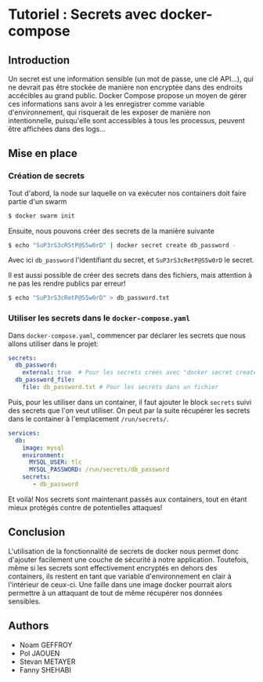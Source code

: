 # Tutoriel : Secrets avec docker-compose

## Introduction

Un secret est une information sensible (un mot de passe, une clé API...), qui ne devrait pas être stockée de manière non encryptée dans des endroits accécibles au grand public. Docker Compose propose un moyen de gérer ces informations sans avoir à les enregistrer comme variable d'environnement, qui risquerait de les exposer de manière non intentionnelle, puisqu'elle sont accessibles à tous les processus, peuvent être affichées dans des logs...

## Mise en place

### Création de secrets

Tout d'abord, la node sur laquelle on va exécuter nos containers doit faire partie d'un swarm
```bash
$ docker swarm init
```
Ensuite, nous pouvons créer des secrets de la manière suivante
```bash
$ echo "SuP3rS3cR5tP@S5w0rD" | docker secret create db_password -
```
Avec ici `db_password` l'identifiant du secret, et `SuP3rS3cRetP@S5w0rD` le secret.

Il est aussi possible de créer des secrets dans des fichiers, mais attention à ne pas les rendre publics par erreur!
```bash
$ echo "SuP3rS3cRetP@S5w0rD" > db_password.txt
```

### Utiliser les secrets dans le `docker-compose.yaml`

Dans `docker-compose.yaml`, commencer par déclarer les secrets que nous allons utiliser dans le projet:
```yaml
secrets:
  db_password:      
    external: true  # Pour les secrets créés avec "docker secret create"
  db_password_file:
    file: db_password.txt # Pour les secrets dans un fichier
```

Puis, pour les utiliser dans un container, il faut ajouter le block `secrets` suivi des secrets que l'on veut utiliser. On peut par la suite récupérer les secrets dans le container à l'emplacement `/run/secrets/`.

```yaml
services:
  db:
    image: mysql
    environment:
      MYSQL_USER: tlc
      MYSQL_PASSWORD: /run/secrets/db_password
    secrets:
       - db_password
```
Et voilà! Nos secrets sont maintenant passés aux containers, tout en étant mieux protégés contre de potentielles attaques!

## Conclusion

L'utilisation de la fonctionnalité de secrets de docker nous permet donc d'ajouter facilement une couche de sécurité à notre application. Toutefois, même si les secrets sont effectivement encryptés en dehors des containers, ils restent en tant que variable d'environnement en clair à l'intérieur de ceux-ci. Une faille dans une image docker pourrait alors permettre à un attaquant de tout de même récupérer nos données sensibles.

##  Authors

 - Noam GEFFROY
 - Pol JAOUEN
 - Stevan METAYER
 - Fanny SHEHABI
